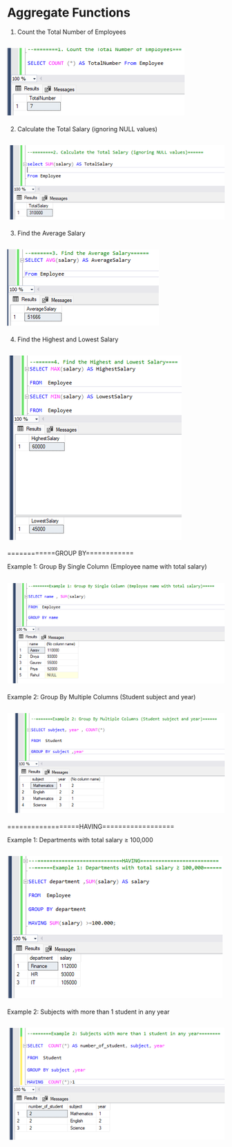 ﻿# Aggregate Functions

1. Count the Total Number of Employees

![](image/Q1.png)
-------------------------


2. Calculate the Total Salary (ignoring NULL values) 

![](image/Q2.png)
---------------------
3. Find the Average Salary 

![](image/Q3.png)
-----------------------
4. Find the Highest and Lowest Salary

![](image/Q4.png)
-----------------------
============GROUP BY============

Example 1: Group By Single Column (Employee name with 
total salary)

![](image/Q5.png)
-----------------------
Example 2: Group By Multiple Columns (Student subject and 
year)


![](image/Q6.png)
-----------------------
==================HAVING==================

Example 1: Departments with total salary ≥ 100,000 

![](image/Q7.png)
-----------------------

Example 2: Subjects with more than 1 student in any year 


![](image/Q8.png)
-----------------------
